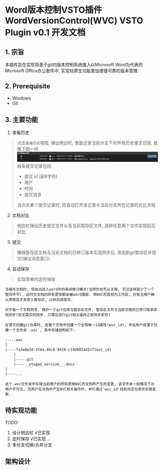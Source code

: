 # Word版本控制VSTO插件 WordVersionControl(WVC) VSTO Plugin v0.1 开发文档

## 1. 宗旨
本插件旨在实现将基于git的版本控制系统接入以Microsoft Word为代表的Microsoft Office办公套件中, 实现较原生功能更加便捷可靠的版本管理. 


## 2. Prerequisite
- Windows
- Git

## 3. 主要功能

1. 查看历史
> 点击`查看历史`按钮, 弹出侧边栏, 里面记录当前分支下的所有历史提交记录, 就像下图一样: 
![历史记录图](image.png)
> 每条提交记录包括:
>- 提交 id (前8字符)
>- 用户
>- 时间
>- 提交消息
> 
> 当点击某个提交记录时, 将自动打开该记录与当前分支所在记录的对比文档


2. 文档对比
> 侧边栏弹出历史提交文件以及当前暂存区文件, 选择任意两个文件实现前后对比

3. 提交
> 确保暂存区文档与当前文档的已修订版本实现同步后, 添加到git暂存区并提交(弹出消息窗口)

4. 自动保存
> 实现简单的定时保存


```
当编写文档时, 将自动进入word中的审阅修订模式(当然你也可以关掉, 不过这样就少了一个暂存环节), 此时对文档的所有更改都会被word跟踪. 而WVC将其视为工作区, 只有当用户确认修改后才会进入暂存区, 以待后续提交.

对于每一个文档而言, 维护一个git仓库与暂存区文件, 暂存区文件与当前文档的已修订版本实现同步(但无需实时同步, 只需在进行git相关操作之前同步即可)

在首次创建git仓库时, 在每个文档中创建一个全局唯一id属性(wvc_id), 并在用户目录下创建一个文件夹`.wvc`, 其中存储结构如下:

----.wvc
|
|----fa3e8e2d-3f4a-4bc8-9410-c14d083ad2cf(wvc_id)
    |
    |----.git
    |----__staged_version__.docx
|
|----...

这个.wvc文件夹中存储当前用户的所有使用WVC的文档所产生的变更, 该文件夹一般情况下对用户不可见, 当用户在文档中产生WVC相关操作时, WVC通过`wvc_id`找到对应仓库并实施变更.
```


## 待实现功能

TODO: 
1. 设计侧边栏 √已实现
2. 定时保存 √已实现
...
3. 多分支切换/合并分支


## 架构设计

